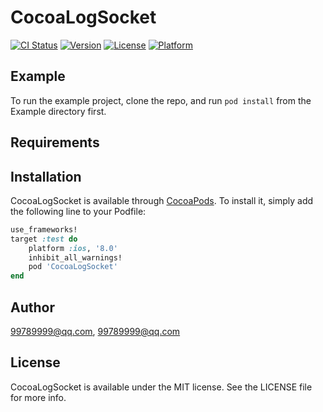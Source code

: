 # CocoaLogSocket

[![CI Status](http://img.shields.io/travis/99789999@qq.com/CocoaLogSocket.svg?style=flat)](https://travis-ci.org/99789999@qq.com/CocoaLogSocket)
[![Version](https://img.shields.io/cocoapods/v/CocoaLogSocket.svg?style=flat)](http://cocoapods.org/pods/CocoaLogSocket)
[![License](https://img.shields.io/cocoapods/l/CocoaLogSocket.svg?style=flat)](http://cocoapods.org/pods/CocoaLogSocket)
[![Platform](https://img.shields.io/cocoapods/p/CocoaLogSocket.svg?style=flat)](http://cocoapods.org/pods/CocoaLogSocket)

## Example

To run the example project, clone the repo, and run `pod install` from the Example directory first.

## Requirements

## Installation

CocoaLogSocket is available through [CocoaPods](http://cocoapods.org). To install
it, simply add the following line to your Podfile:

```ruby
use_frameworks!
target :test do
    platform :ios, '8.0'
    inhibit_all_warnings!
    pod 'CocoaLogSocket'
end

```

## Author

99789999@qq.com, 99789999@qq.com

## License

CocoaLogSocket is available under the MIT license. See the LICENSE file for more info.
